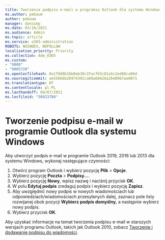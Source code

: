 ```yaml
---
title: Tworzenie podpisu e-mail w programie Outlook dla systemu Windows
ms.author: pebaum
author: pebaum
manager: dansimp
ms.date: 03/16/2021
ms.audience: Admin
ms.topic: article
ms.service: o365-administration
ROBOTS: NOINDEX, NOFOLLOW
localization_priority: Priority
ms.collection: Adm_O365
ms.custom:
- "9808"
- "9005728"
ms.openlocfilehash: 8a1f8d0b1bb0ab38c3facf63c01a5c2ed68ca96d
ms.sourcegitcommit: ae556b6b26974392ca68a68426a2b40967ae0071
ms.translationtype: HT
ms.contentlocale: pl-PL
ms.lasthandoff: 09/07/2021
ms.locfileid: "58923780"
---
```

# <a name="create-an-email-signature-in-outlook-for-windows"></a>Tworzenie podpisu e-mail w programie Outlook dla systemu Windows

Aby utworzyć podpis e-mail w programie Outlook 2019, 2016 lub 2013 dla systemu Windows, wykonaj następujące czynności:

1. Otwórz program Outlook i wybierz pozycję **Plik** > **Opcje**.
1. Wybierz pozycję **Poczta** > **Podpisy...**.
1. Wybierz pozycję **Nowy**, wpisz nazwę i naciśnij przycisk **OK**.
1. W polu **Edytuj podpis** zredaguj podpis i wybierz pozycję **Zapisz**.
1. Aby uwzględnić nowy podpis w nowych wiadomościach lub odpowiedziach/wiadomościach przesyłanych dalej, zaznacz pole listy rozwijanej obok pozycji **Wybierz podpis domyślny**, a następnie wybierz nowy podpis.
1. Wybierz przycisk **OK**.

Aby uzyskać informacje na temat tworzenia podpisu e-mail w starszych wersjach programu Outlook, takich jak Outlook 2010, zobacz [Tworzenie i dodawanie podpisu do wiadomości](https://support.microsoft.com/office/8ee5d4f4-68fd-464a-a1c1-0e1c80bb27f2#ID0EAADAAA=Office_2007_-_2010).